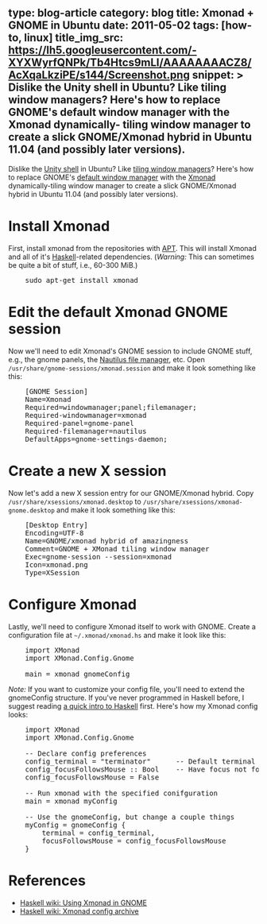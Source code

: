 type: blog-article
category: blog
title: Xmonad + GNOME in Ubuntu
date: 2011-05-02
tags: [how-to, linux]
title_img_src: https://lh5.googleusercontent.com/-XYXWyrfQNPk/Tb4Htcs9mLI/AAAAAAAACZ8/AcXqaLkziPE/s144/Screenshot.png
snippet: >
    Dislike the Unity shell in Ubuntu? Like tiling window managers? Here's how 
    to replace GNOME's default window manager with the Xmonad dynamically-
    tiling window manager to create a slick GNOME/Xmonad hybrid in Ubuntu 11.04
    (and possibly later versions).
---

Dislike the [Unity shell][unity] in Ubuntu? Like [tiling window 
managers][twm]? Here's how to replace GNOME's 
[default window manager][defaultwm] with the [Xmonad][xmonad] 
dynamically-tiling window manager to create a slick GNOME/Xmonad hybrid in 
Ubuntu 11.04 (and possibly later versions).

[unity]:http://en.wikipedia.org/wiki/Unity_(desktop_environment)
[twm]:http://en.wikipedia.org/wiki/Tiling_window_manager
[defaultwm]:http://en.wikipedia.org/wiki/Metacity
[xmonad]:http://xmonad.org

# Install Xmonad

First, install xmonad from the repositories with [APT][]. This will install
Xmonad and all of it's [Haskell][]-related dependencies. (*Warning:* This can
sometimes be quite a bit of stuff, i.e., 60-300 MiB.)

[APT]:http://en.wikipedia.org/wiki/Advanced_Packaging_Tool
[Haskell]:http://en.wikipedia.org/wiki/Haskell_%28programming_language%29

<pre class='prettyprint'>
    sudo apt-get install xmonad
</pre>

# Edit the default Xmonad GNOME session

Now we'll need to edit Xmonad's GNOME session to include GNOME stuff, e.g., the
gnome panels, the [Nautilus file manager][nautilus], etc. Open 
`/usr/share/gnome-sessions/xmonad.session` and make it look something like
this: 

[nautilus]:http://live.gnome.org/Nautilus

<pre class='prettyprint'>
    [GNOME Session]
    Name=Xmonad
    Required=windowmanager;panel;filemanager;
    Required-windowmanager=xmonad
    Required-panel=gnome-panel
    Required-filemanager=nautilus
    DefaultApps=gnome-settings-daemon;
</pre>

# Create a new X session

Now let's add a new X session entry for our GNOME/Xmonad hybrid. Copy
`/usr/share/xsessions/xmonad.desktop` to 
`/usr/share/xsessions/xmonad-gnome.desktop` and make it look something like
this:

<pre class='prettyprint'>
    [Desktop Entry]
    Encoding=UTF-8
    Name=GNOME/xmonad hybrid of amazingness
    Comment=GNOME + XMonad tiling window manager
    Exec=gnome-session --session=xmonad
    Icon=xmonad.png
    Type=XSession
</pre>

# Configure Xmonad

Lastly, we'll need to configure Xmonad itself to work with GNOME. Create a
configuration file at `~/.xmonad/xmonad.hs` and make it look like this: 

<pre class='prettyprint lang-hs'>
    import XMonad
    import XMonad.Config.Gnome

    main = xmonad gnomeConfig
</pre>

*Note:* If you want to customize your config file, you'll need to extend the
gnomeConfig structure. If you've never programmed in Haskell before, I suggest
reading [a quick intro to Haskell][hintro] first. Here's how my Xmonad config
looks:

[hintro]:http://www.haskell.org/haskellwiki/Xmonad/Config_archive#Quick_Introductions_to_Haskell

<pre class='prettyprint lang-hs'>
    import XMonad
    import XMonad.Config.Gnome
     
    -- Declare config preferences
    config_terminal = "terminator"      -- Default terminal to run
    config_focusFollowsMouse :: Bool    -- Have focus not follow mouse
    config_focusFollowsMouse = False
     
    -- Run xmonad with the specified conifguration
    main = xmonad myConfig
     
    -- Use the gnomeConfig, but change a couple things
    myConfig = gnomeConfig {
        terminal = config_terminal,
        focusFollowsMouse = config_focusFollowsMouse
    }
</pre>

# References

- [Haskell wiki: Using Xmonad in GNOME](http://www.haskell.org/haskellwiki/Xmonad/Using_xmonad_in_Gnome#Ubuntu_Natty)
- [Haskell wiki: Xmonad config archive](http://www.haskell.org/haskellwiki/Xmonad/Config_archive)
